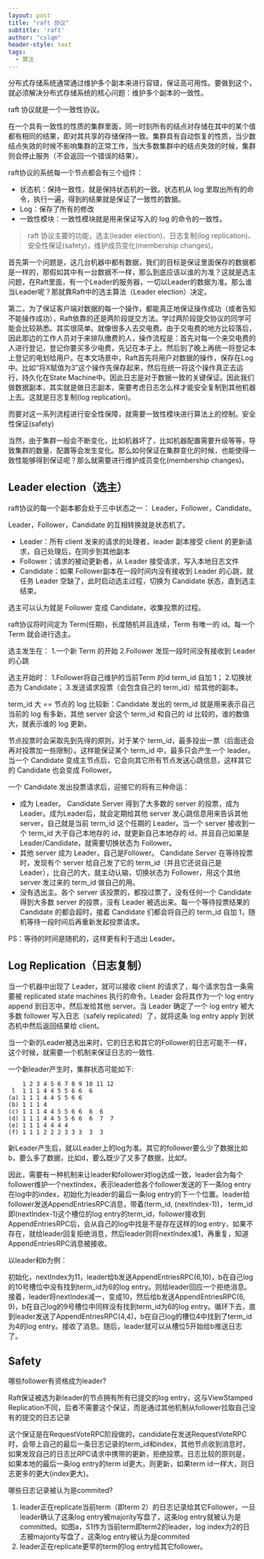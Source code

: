 ```yaml
---
layout: post
title: "raft 协议"
subtitle: 'raft'
author: "cslqm"
header-style: text
tags:
  - 算法
---
```


分布式存储系统通常通过维护多个副本来进行容错，保证高可用性。要做到这个，就必须解决分布式存储系统的核心问题：维护多个副本的一致性。

raft 协议就是一个一致性协议。

在一个具有一致性的性质的集群里面，同一时刻所有的结点对存储在其中的某个值都有相同的结果，即对其共享的存储保持一致。集群具有自动恢复的性质，当少数结点失效的时候不影响集群的正常工作，当大多数集群中的结点失效的时候，集群则会停止服务（不会返回一个错误的结果）。

raft协议的系统每一个节点都会有三个组件：
- 状态机：保持一致性，就是保持状态机的一致。状态机从 log 里取出所有的命令，执行一遍，得到的结果就是保证了一致性的数据。
- Log：保存了所有的修改
- 一致性模块：一致性模块就是用来保证写入的 log 的命令的一致性。

> raft 协议主要的功能，选主(leader election)、日志复制(log replication)、安全性保证(safety)，维护成员变化(membership changes)。

首先第一个问题是，这几台机器中都有数据，我们的目标是保证里面保存的数据都是一样的，那假如其中有一台数据不一样，那么到底应该以谁的为准？这就是选主问题，在Raft里面，有一个Leader的服务器，一切以Leader的数据为准。那么谁当Leader呢？那就靠Raft中的选主算法（Leader election）决定。

第二，为了保证客户端对数据的每一个操作，都能真正地保证操作成功（或者告知不能操作成功），Raft依靠的还是两阶段提交方法。学过两阶段提交协议的同学可能会比较熟悉。其实很简单。就像很多人去交电费。由于交电费的地方比较落后，因此那边的工作人员对于来排队缴费的人，操作流程是：首先对每一个来交电费的人进行登记，登记你要买多少电费，先记在本子上。然后到了晚上再统一将登记本上登记的电划给用户。在本文场景中，Raft首先将用户对数据的操作，保存在Log中。比如“将X赋值为3”这个操作先保存起来，然后在统一将这个操作真正去运行，持久化在State Machine中。因此日志是对于数据一致的关键保证。因此我们做数据副本，其实就是做日志副本，需要考虑日志怎么样才能安全复制到其他机器上去。这就是日志复制(log replication)。

而要对这一系列流程进行安全性保障，就需要一致性模块进行算法上的控制。安全性保证(safety)

当然，由于集群一般会不断变化，比如机器坏了，比如机器配置需要升级等等，导致集群的数量、配置等会发生变化。那么如何保证在集群变化的时候，也能使得一致性能够得到保证呢？那么就需要进行维护成员变化(membership changes)。

## Leader election（选主）

raft协议的每一个副本都会处于三中状态之一： Leader，Follower，Candidate。

Leader，Follower，Candidate 的互相转换就是状态机了。

- Leader：所有 client 发来的请求的处理者，leader 副本接受 client 的更新请求，自己处理后，在同步到其他副本
- Follower：请求的被动更新者，从 Leader 接受请求，写入本地日志文件
- Candidate：如果 Follower副本在一段时间内没有接收到 Leader 的心跳，就任务 Leader 空缺了，此时启动选主过程，切换为 Candidate 状态，直到选主结束。

选主可以认为就是 Follower 变成 Candidate，收集投票的过程。

raft协议将时间定为 Term(任期)，长度随机并且连续，Term 有唯一的 id。每一个 Term 就会进行选主。

选主发生在：
1.一个新 Term 的开始
2.Follower 发现一段时间没有接收到 Leader 的心跳

选主开始时：
1.Follower将自己维护的当前Term 的id term_id 自加 1；
2.切换状态为 Candidate；
3.发送请求投票（会包含自己的 term_id）给其他的副本。

term_id 大 == 节点的 log 比较新：Candidate 发出的 term_id 就是用来表示自己当前的 log 有多新，其他 server 会这个 term_id 和自己的 id 比较的，谁的数值大，就表示谁的 log 更新。

节点投票时会采取先到先得的原则，对于某个 term_id，最多投出一票（后面还会再对投票加一些限制）。这样能保证某个 term_id 中，最多只会产生一个 leader。当一个 Candidate 变成主节点后，它会向其它所有节点发送心跳信息，这样其它的 Candidate 也会变成 Follower。

一个 Candidate 发出投票请求后，迎接它的将有三种命运：
- 成为 Leader。 Candidate Server 得到了大多数的 server 的投票，成为 Leader。成为Leader后，就会定期给其他 server 发心跳信息用来告诉其他server，自己就是当前 term_id 这个任期的 Leader。当一个 server 接收到一个 term_id 大于自己本地存的 id，就更新自己本地存的 id，并且自己如果是 Leader/Candidate，就需要切换状态为 Follower。
- 其他 server 成为 Leader，自己是Follower。 Candidate Server 在等待投票时，发现有个 server 给自己发了它的 term_id（并且它还说自己是 Leader），比自己的大，就主动认输，切换状态为 Follower，用这个其他server 发过来的 term_id 做自己的用。
- 没有选出主。各个 server 该投票的，都投过票了，没有任何一个 Candidate 得到大多数 server 的投票，没有 Leader 被选出来。每一个等待投票结果的 Candidate 的都会超时，接着 Candidate 们都会将自己的 term_id 自加 1，随机等待一段时间后再重新发起投票请求。

PS：等待的时间是随机的，这样更有利于选出 Leader。

## Log Replication（日志复制）

当一个机器中出现了 Leader，就可以接收 client 的请求了，每个请求包含一条需要被 replicated state machines 执行的命令。Leader 会将其作为一个 log entry append 到日志中，然后发给其他 server。当 Leader 确定了一个 log entry 被大多数 follower 写入日志（safely replicated）了，就将这条 log entry apply 到状态机中然后返回结果给 client。


当一个新的Leader被选出来时，它的日志和其它的Follower的日志可能不一样，这个时候，就需要一个机制来保证日志的一致性.

一个新leader产生时，集群状态可能如下:
``` text
    1 2 3 4 5 6 7 8 9 10 11 12
 l  1 1 1 4 4 5 5 6 6  6
(a) 1 1 1 4 4 5 5 6 6
(b) 1 1 1 4
(c) 1 1 1 4 4 5 5 6 6  6  6
(d) 1 1 1 4 4 5 5 6 6  6  7  7
(e) 1 1 1 4 4 4 4 
(f) 1 1 1 2 2 2 3 3 3  3  3
```

新Leader产生后，就以Leader上的log为准。其它的follower要么少了数据比如b，要么多了数据，比如d，要么既少了又多了数据，比如f。

因此，需要有一种机制来让leader和follower对log达成一致，leader会为每个follower维护一个nextIndex，表示leader给各个follower发送的下一条log entry在log中的index，初始化为leader的最后一条log entry的下一个位置。leader给follower发送AppendEntriesRPC消息，带着(term_id, (nextIndex-1))， term_id即(nextIndex-1)这个槽位的log entry的term_id，follower接收到AppendEntriesRPC后，会从自己的log中找是不是存在这样的log entry，如果不存在，就给leader回复拒绝消息，然后leader则将nextIndex减1，再重复，知道AppendEntriesRPC消息被接收。

以leader和b为例：

初始化，nextIndex为11，leader给b发送AppendEntriesRPC(6,10)，b在自己log的10号槽位中没有找到term_id为6的log entry。则给leader回应一个拒绝消息。接着，leader将nextIndex减一，变成10，然后给b发送AppendEntriesRPC(6, 9)，b在自己log的9号槽位中同样没有找到term_id为6的log entry。循环下去，直到leader发送了AppendEntriesRPC(4,4)，b在自己log的槽位4中找到了term_id为4的log entry。接收了消息。随后，leader就可以从槽位5开始给b推送日志了。

## Safety

哪些follower有资格成为leader?

Raft保证被选为新leader的节点拥有所有已提交的log entry，这与ViewStamped Replication不同，后者不需要这个保证，而是通过其他机制从follower拉取自己没有的提交的日志记录

这个保证是在RequestVoteRPC阶段做的，candidate在发送RequestVoteRPC时，会带上自己的最后一条日志记录的term_id和index，其他节点收到消息时，如果发现自己的日志比RPC请求中携带的更新，拒绝投票。日志比较的原则是，如果本地的最后一条log entry的term id更大，则更新，如果term id一样大，则日志更多的更大(index更大)。

哪些日志记录被认为是commited?

1. leader正在replicate当前term（即term 2）的日志记录给其它Follower，一旦leader确认了这条log entry被majority写盘了，这条log entry就被认为是committed。如图a，S1作为当前term即term2的leader，log index为2的日志被majority写盘了，这条log entry被认为是commited
2. leader正在replicate更早的term的log entry给其它follower。

